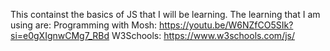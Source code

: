 This containst the basics of JS that I will be learning. The learning that I am using are:
Programming with Mosh: https://youtu.be/W6NZfCO5SIk?si=e0gXIgnwCMg7_RBd
W3Schools: https://www.w3schools.com/js/